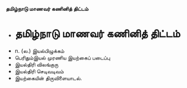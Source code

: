 **தமிழ்நாடு மாணவர் கணினித் திட்டம்**
- # தமிழ்நாடு மாணவர் கணினித் திட்டம்
- n. (ல.) இயல்பிழுக்கம்
- பெரிதும்இயல் முரணிய இயற்கைப் படைப்பு
- இயல்திரி விலங்குரு
- இயல்திரி செடிவடிவம்
- இயற்கையின் திருவிளையாடல்.

